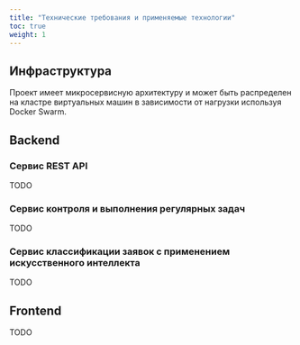 ```yaml
---
title: "Технические требования и применяемые технологии"
toc: true
weight: 1
---
```


## Инфраструктура

Проект имеет микросервисную архитектуру и может быть распределен на кластре виртуальных машин в зависимости от нагрузки используя Docker Swarm.

## Backend

### Сервис REST API

TODO

### Сервис контроля и выполнения регулярных задач

TODO

### Сервис классификации заявок с применением искусственного интеллекта

TODO

## Frontend

TODO
